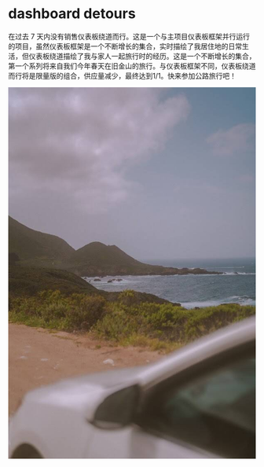 # dashboard detours

在过去 7 天内没有销售仪表板绕道而行。这是一个与主项目仪表板框架并行运行的项目，虽然仪表板框架是一个不断增长的集合，实时描绘了我居住地的日常生活，但仪表板绕道描绘了我与家人一起旅行时的经历。这是一个不断增长的集合，第一个系列将来自我们今年春天在旧金山的旅行。与仪表板框架不同，仪表板绕道而行将是限量版的组合，供应量减少，最终达到1/1。快来参加公路旅行吧！

![nft](unnamed.jpg)


